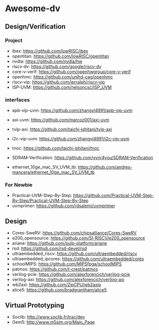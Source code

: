 # Awesome-dv

## Design/Verification

### Project

- Ibex: https://github.com/lowRISC/ibex
- opentitan: https://github.com/lowRISC/opentitan
- nvdla:  https://github.com/nvdla/hw
- riscv-dv: https://github.com/google/riscv-dv
- core-v-verif: https://github.com/openhwgroup/core-v-verif
- openhmc: https://github.com/unihd-cag/openhmc
- riscv-vip: https://github.com/jerralph/riscv-vip
- ISP-UVM: https://github.com/nelsoncsc/ISP_UVM



### interfaces

- apb-vip-uvm: https://github.com/zhangyl4991/apb-vip-uvm

- axi-uvm:  https://github.com/marcoz001/axi-uvm

- tvip-axi: https://github.com/taichi-ishitani/tvip-axi

- i2c-vip-uvm: https://github.com/zhangyl4991/i2c-vip-uvm

- tnoc:  https://github.com/taichi-ishitani/tnoc

- SDRAM-Verification: https://github.com/yvnr4you/SDRAM-Verification

- ethernet_10ge_mac_SV_UVM_tb: https://github.com/andres-mancera/ethernet_10ge_mac_SV_UVM_tb

### For Newbie
- Practical-UVM-Step-By-Step: https://github.com/Practical-UVM-Step-By-Step/Practical-UVM-Step-By-Step
- uvmprimer: https://github.com/rdsalemi/uvmprimer

  

## Design

- Cores-SweRV: https://github.com/chipsalliance/Cores-SweRV
-  e200_opensource: https://github.com/SI-RISCV/e200_opensource
- ariane: https://github.com/pulp-platform/ariane
- rsd: https://github.com/rsd-devel/rsd
- ultraembedded_riscv: https://github.com/ultraembedded/riscv
- ultraembedded_ipcores: https://github.com/ultraembedded/cores
- schoolMIPS: https://github.com/MIPSfpga/schoolMIPS
- patmos: https://github.com/t-crest/patmos
- verilog-pcie: https://github.com/alexforencich/verilog-pcie
- verilog-axi: https://github.com/alexforencich/verilog-axi
- wb2axi: https://github.com/ZipCPU/wb2axip
- alice5: https://github.com/bradgrantham/alice5



## Virtual Prototyping

- Soclib: http://www.soclib.fr/trac/dev
- Gem5:  http://www.m5sim.org/Main_Page
